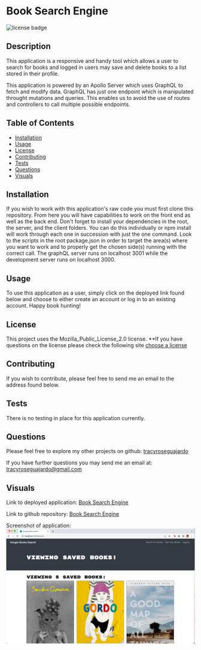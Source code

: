 # Book Search Engine
  ![license badge](https://img.shields.io/badge/license-Mozilla_Public_License_2.0-yellowgreen.svg)

## Description
This application is a responsive and handy tool which allows a user to search for books and logged in users may save and delete books to a list stored in their profile.

This application is powered by an Apollo Server which uses GraphQL to fetch and modify data. GraphQL has just one endpoint which is manipulated throught mutations and queries. This enables us to avoid the use of routes and controllers to call multiple possible endpoints.
## Table of Contents
- [Installation](#installation)
- [Usage](#usage)
- [License](#license)
- [Contributing](#contributing)
- [Tests](#tests)
- [Questions](#questions)
- [Visuals](#visuals)

## Installation

If you wish to work with this application's raw code you must first clone this repository. From here you will have capabilities to work on the front end as well as the back end. Don't forget to install your dependencies in the root, the server, and the client folders. You can do this individually or npm install will work through each one in succession with just the one command. Look to the scripts in the root package.json in order to target the area(s) where you want to work and to properly get the chosen side(s) running with the correct call. The graphQL server runs on localhost 3001 while the development server runs on localhost 3000.

## Usage

To use this application as a user, simply click on the deployed link found below and choose to either create an account or log in to an existing account. Happy book hunting!

## License
  
  This project uses the Mozilla_Public_License_2.0 license. 
  **If you have questions on the license please check the following site [choose a license](https://www.google.com)

## Contributing

If you wish to contribute, please feel free to send me an email to the address found below.

## Tests

There is no testing in place for this application currently.

## Questions

Please feel free to explore my other projects on github: [tracyroseguajardo](https://www.github.com/tracyroseguajardo)

If you have further questions you may send me an email at: tracyroseguajardo@gmail.com

## Visuals

Link to deployed application:
[Book Search Engine](https://limitless-crag-40769.herokuapp.com/)

Link to github repository:
[Book Search Engine](https://github.com/tracyroseguajardo/book-search-engine)

Screenshot of application:
![Book Search Engine](./assets/book-search-engine-screenshot.png)
